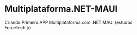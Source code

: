# Multiplataforma.NET-MAUI
 Criando Primeiro APP Multiplataforma com .NET MAUI (estudos ForceTech.jr)
